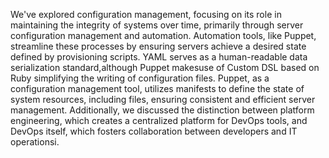 We've explored configuration management, focusing on its role in maintaining the integrity of systems over time, primarily through server configuration management and automation. Automation tools, like Puppet, streamline these processes by ensuring servers achieve a desired state defined by provisioning scripts. YAML serves as a human-readable data serialization standard,although Puppet makesuse of Custom DSL based on Ruby simplifying the writing of configuration files. Puppet, as a configuration management tool, utilizes manifests to define the state of system resources, including files, ensuring consistent and efficient server management. Additionally, we discussed the distinction between platform engineering, which creates a centralized platform for DevOps tools, and DevOps itself, which fosters collaboration between developers and IT operationsi.
